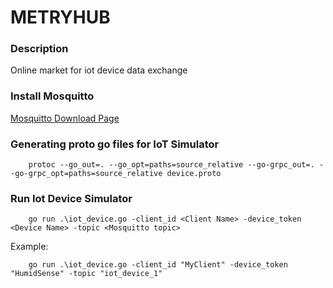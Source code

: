 # METRYHUB

### Description
Online market for iot device data exchange

### Install Mosquitto

[Mosquitto Download Page](https://mosquitto.org/download/)

### Generating proto go files for IoT Simulator

```
    protoc --go_out=. --go_opt=paths=source_relative --go-grpc_out=. --go-grpc_opt=paths=source_relative device.proto
```


### Run Iot Device Simulator

```
    go run .\iot_device.go -client_id <Client Name> -device_token <Device Name> -topic <Mosquitto topic>
```

Example:

```
    go run .\iot_device.go -client_id "MyClient" -device_token "HumidSense" -topic "iot_device_1"
```